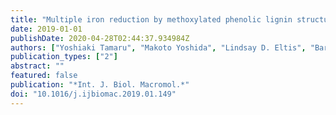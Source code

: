```yaml
---
title: "Multiple iron reduction by methoxylated phenolic lignin structures and the generation of reactive oxygen species by lignocellulose surfaces"
date: 2019-01-01
publishDate: 2020-04-28T02:44:37.934984Z
authors: ["Yoshiaki Tamaru", "Makoto Yoshida", "Lindsay D. Eltis", "Barry Goodell"]
publication_types: ["2"]
abstract: ""
featured: false
publication: "*Int. J. Biol. Macromol.*"
doi: "10.1016/j.ijbiomac.2019.01.149"
---
```


